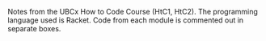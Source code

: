 Notes from the UBCx How to Code Course (HtC1, HtC2). The programming language used is Racket. Code from each module is commented out in separate boxes. 
